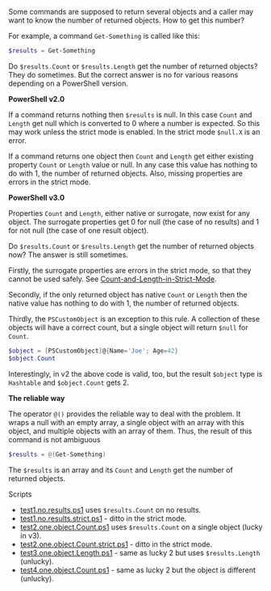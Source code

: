 
Some commands are supposed to return several objects and a caller may want to
know the number of returned objects. How to get this number?

For example, a command `Get-Something` is called like this:

```powershell
$results = Get-Something
```

Do `$results.Count` or `$results.Length` get the number of returned objects?
They do sometimes. But the correct answer is no for various reasons depending
on a PowerShell version.

**PowerShell v2.0**

If a command returns nothing then `$results` is null. In this case `Count` and
`Length` get null which is converted to 0 where a number is expected. So this
may work unless the strict mode is enabled. In the strict mode `$null.X` is an
error.

If a command returns one object then `Count` and `Length` get either existing
property `Count` or `Length` value or null. In any case this value has nothing
to do with 1, the number of returned objects. Also, missing properties are
errors in the strict mode.

**PowerShell v3.0**

Properties `Count` and `Length`, either native or surrogate, now exist for any
object. The surrogate properties get 0 for null (the case of no results) and 1
for not null (the case of one result object).

Do `$results.Count` or `$results.Length` get the number of returned objects
now? The answer is still sometimes.

Firstly, the surrogate properties are errors in the strict mode, so that they
cannot be used safely. See [Count-and-Length-in-Strict-Mode](../Count-and-Length-in-Strict-Mode).

Secondly, if the only returned object has native `Count` or `Length` then the
native value has nothing to do with 1, the number of returned objects.

Thirdly, the `PSCustomObject` is an exception to this rule. A collection of
these objects will have a correct count, but a single object will return
`$null` for `Count`.

```powershell
$object = [PSCustomObject]@{Name='Joe'; Age=42}
$object.Count
```

Interestingly, in v2 the above code is valid, too, but the result `$object`
type is `Hashtable` and `$object.Count` gets 2.

**The reliable way**

The operator `@()` provides the reliable way to deal with the problem. It wraps
a null with an empty array, a single object with an array with this object, and
multiple objects with an array of them. Thus, the result of this command is not
ambiguous

```powershell
$results = @(Get-Something)
```

The `$results` is an array and its `Count` and `Length` get the number of
returned objects.

Scripts

- [test1.no.results.ps1](test1.no.results.ps1) uses `$results.Count` on no results.
- [test1.no.results.strict.ps1](test1.no.results.strict.ps1) - ditto in the strict mode.
- [test2.one.object.Count.ps1](test2.one.object.Count.ps1) uses `$results.Count` on a single object (lucky in v3).
- [test2.one.object.Count.strict.ps1](test2.one.object.Count.strict.ps1) - ditto in the strict mode.
- [test3.one.object.Length.ps1](test3.one.object.Length.ps1) - same as lucky 2 but uses `$results.Length` (unlucky).
- [test4.one.object.Count.ps1](test4.one.object.Count.ps1) - same as lucky 2 but the object is different (unlucky).

